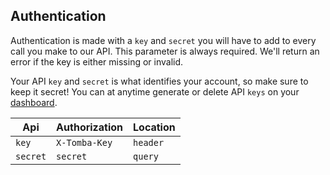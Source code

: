 
## Authentication

Authentication is made with a `key` and `secret` you will have to add to every call you make to our API.
This parameter is always required.
We'll return an error if the key is either missing or invalid.

Your API `key` and `secret` is what identifies your account, so make sure to keep it secret! You can at anytime generate or delete API `keys` on your [dashboard](#dashboard).

| Api      | Authorization | Location |
| -------- | ------------- | -------- |
| `key`    | `X-Tomba-Key` | `header` |
| `secret` | `secret`      | `query`  |
